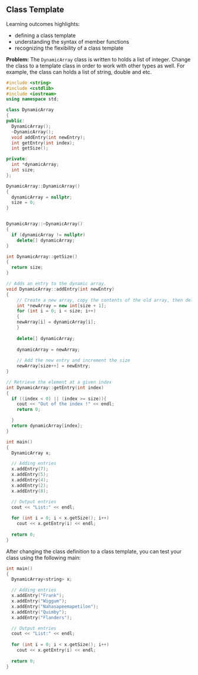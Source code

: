 ## Class Template

Learning outcomes highlights: 
- defining  a class template 
- understanding the syntax of member functions
- recognizing the flexibility of a class template 

**Problem:** The <code>DynamicArray</code> class is written to holds a list of integer. Change the class to a template class in order to work with other types as well. For example, the class can holds a list of string, double and etc.

```C++
#include <string>
#include <cstdlib>
#include <iostream>
using namespace std;

class DynamicArray 
{
public:
  DynamicArray();
  ~DynamicArray();
  void addEntry(int newEntry);
  int getEntry(int index);
  int getSize();

private:
  int *dynamicArray;
  int size;
};

DynamicArray::DynamicArray()
{
  dynamicArray = nullptr;
  size = 0;
}


DynamicArray::~DynamicArray()
{
  if (dynamicArray != nullptr)
    delete[] dynamicArray;
}

int DynamicArray::getSize()
{
  return size;
}

// Adds an entry to the dynamic array. 
void DynamicArray::addEntry(int newEntry)
{
    // Create a new array, copy the contents of the old array, then delete it
    int *newArray = new int[size + 1];
    for (int i = 0; i < size; i++)
    {
    newArray[i] = dynamicArray[i];
    }
    
    delete[] dynamicArray;
    
    dynamicArray = newArray;
    
    // Add the new entry and increment the size
    newArray[size++] = newEntry;
}

// Retrieve the element at a given index
int DynamicArray::getEntry(int index)
{
  if ((index < 0) || (index >= size)){
    cout << "Out of the index !" << endl;
    return 0;

  }
  return dynamicArray[index];
}

int main()
{
  DynamicArray x;

  // Adding entries
  x.addEntry(7);
  x.addEntry(5);
  x.addEntry(4);
  x.addEntry(2);
  x.addEntry(8);

  // Output entries
  cout << "List:" << endl;
  
  for (int i = 0; i < x.getSize(); i++)
    cout << x.getEntry(i) << endl;
  
  return 0;
}
```
After changing the class definition to a class template, you can test your class using the following main:
```C++
int main()
{
  DynamicArray<string> x;

  // Adding entries
  x.addEntry("Frank");
  x.addEntry("Wiggum");
  x.addEntry("Nahasapeemapetilon");
  x.addEntry("Quimby");
  x.addEntry("Flanders");

  // Output entries
  cout << "List:" << endl;
  
  for (int i = 0; i < x.getSize(); i++)
    cout << x.getEntry(i) << endl;
  
  return 0;
}
```
